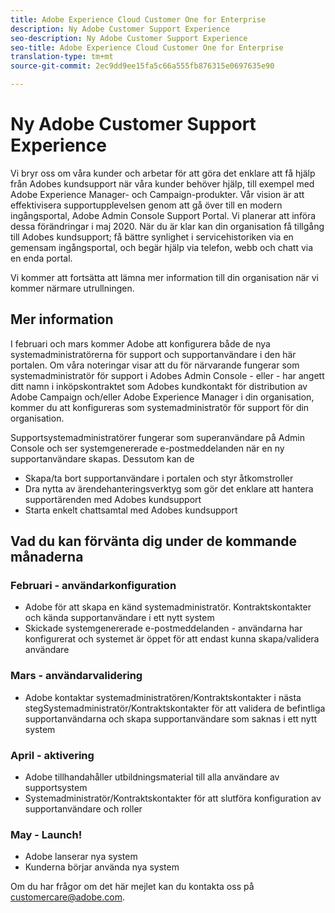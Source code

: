 ```yaml
---
title: Adobe Experience Cloud Customer One for Enterprise
description: Ny Adobe Customer Support Experience
seo-description: Ny Adobe Customer Support Experience
seo-title: Adobe Experience Cloud Customer One for Enterprise
translation-type: tm+mt
source-git-commit: 2ec9dd9ee15fa5c66a555fb876315e0697635e90

---
```



# Ny Adobe Customer Support Experience

Vi bryr oss om våra kunder och arbetar för att göra det enklare att få hjälp från Adobes kundsupport när våra kunder behöver hjälp, till exempel med Adobe Experience Manager- och Campaign-produkter. Vår vision är att effektivisera supportupplevelsen genom att gå över till en modern ingångsportal, Adobe Admin Console Support Portal. Vi planerar att införa dessa förändringar i maj 2020.  När du är klar kan din organisation få tillgång till Adobes kundsupport; få bättre synlighet i servicehistoriken via en gemensam ingångsportal, och begär hjälp via telefon, webb och chatt via en enda portal.

Vi kommer att fortsätta att lämna mer information till din organisation när vi kommer närmare utrullningen.

## Mer information

I februari och mars kommer Adobe att konfigurera både de nya systemadministratörerna för support och supportanvändare i den här portalen.  Om våra noteringar visar att du för närvarande fungerar som systemadministratör för support i Adobes Admin Console - eller - har angett ditt namn i inköpskontraktet som Adobes kundkontakt för distribution av Adobe Campaign och/eller Adobe Experience Manager i din organisation, kommer du att konfigureras som systemadministratör för support för din organisation.

Supportsystemadministratörer fungerar som superanvändare på Admin Console och ser systemgenererade e-postmeddelanden när en ny supportanvändare skapas.  Dessutom kan de

* Skapa/ta bort supportanvändare i portalen och styr åtkomstroller
* Dra nytta av ärendehanteringsverktyg som gör det enklare att hantera supportärenden med Adobes kundsupport
* Starta enkelt chattsamtal med Adobes kundsupport

## Vad du kan förvänta dig under de kommande månaderna

### Februari - användarkonfiguration

* Adobe för att skapa en känd systemadministratör. Kontraktskontakter och kända supportanvändare i ett nytt system
* Skickade systemgenererade e-postmeddelanden - användarna har konfigurerat och systemet är öppet för att endast kunna skapa/validera användare

### Mars - användarvalidering

* Adobe kontaktar systemadministratören/Kontraktskontakter i nästa stegSystemadministratör/Kontraktskontakter för att validera de befintliga supportanvändarna och skapa supportanvändare som saknas i ett nytt system

### April - aktivering

* Adobe tillhandahåller utbildningsmaterial till alla användare av supportsystem
* Systemadministratör/Kontraktskontakter för att slutföra konfiguration av supportanvändare och roller

### May - Launch!

* Adobe lanserar nya system
* Kunderna börjar använda nya system

Om du har frågor om det här mejlet kan du kontakta oss på [customercare@adobe.com](mailto:customercare@adobe.com).
